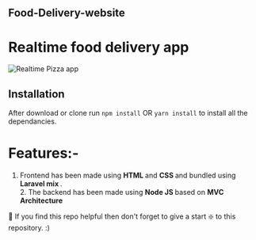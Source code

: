 ## Food-Delivery-website

# Realtime food delivery app

![Realtime Pizza app](https://github.com/codersgyan/realtime-pizza-app-node-express-mongo/blob/master/Screenshot%202020-09-21%20at%2023.03.06.png?raw=true)




## Installation 
After download or clone run `npm install` OR `yarn install` to install all the dependancies.

# Features:- <br> 
1. Frontend has been made using <b> HTML </b> and <b> CSS </b> and bundled using <b> Laravel mix </b> . <br> 2. The backend has been made using <b> Node JS </b>
based on <b> MVC Architecture </b>

🙏 If you find this repo helpful then don't forget to give a start ❇️ to this repository. :)

